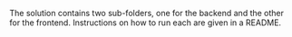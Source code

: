 The solution contains two sub-folders, one for the backend and the other for the frontend. 
Instructions on how to run each are given in a README.  